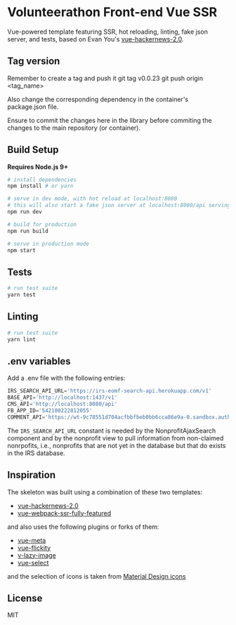 # Volunteerathon Front-end Vue SSR

Vue-powered template featuring SSR, hot reloading, linting, fake json server, and tests, based on Evan You's [vue-hackernews-2.0](https://github.com/vuejs/vue-hackernews-2.0).


## Tag version

Remember to create a tag and push it
git tag v0.0.23
git push origin <tag_name>

Also change the corresponding dependency in the container's package.json file.


Ensure to commit the changes here in the library before commiting the changes to the main repository (or container).


## Build Setup

**Requires Node.js 9+**


``` bash
# install dependencies
npm install # or yarn

# serve in dev mode, with hot reload at localhost:8080
# this will also start a fake json server at localhost:8080/api serving static assets at localhost:8080/static
npm run dev

# build for production
npm run build

# serve in production mode
npm start
```


## Tests

``` bash
# run test suite
yarn test
```

## Linting

``` bash
# run test suite
yarn lint
```

## .env variables

Add a .env file with the following entries:

``` javascript
IRS_SEARCH_API_URL='https://irs-eomf-search-api.herokuapp.com/v1'
BASE_API='http://localhost:1437/v1'
CMS_API='http://localhost:8080/api'
FB_APP_ID='542100222812055'
COMMENT_API='https://wt-9c78551d704acfbbfbeb0bb6cca86e9a-0.sandbox.auth0-extend.com/volunteerathon-comment'
```

The `IRS_SEARCH_API_URL` constant is needed by the NonprofitAjaxSearch component and by the nonprofit view to pull information from non-claimed nonrpofits, i.e., nonprofits that are not yet in the database but that do exists in the IRS database.

## Inspiration

The skeleton was built using a combination of these two templates:
- [vue-hackernews-2.0](https://github.com/vuejs/vue-hackernews-2.0)
- [vue-webpack-ssr-fully-featured](https://github.com/crisbal/vue-webpack-ssr-fully-featured/tree/master/test/unit/specs)

and also uses the following plugins or forks of them:
- [vue-meta](https://github.com/declandewet/vue-meta)
- [vue-flickity](https://github.com/drewjbartlett/vue-flickity)
- [v-lazy-image](https://github.com/alexjoverm/v-lazy-image)
- [vue-select](https://github.com/sagalbot/vue-select)

and the selection of icons is taken from [Material Design icons](https://materialdesignicons.com)

## License

MIT
